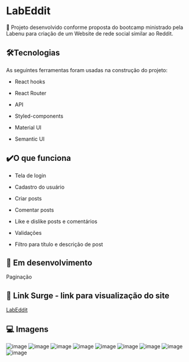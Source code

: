# LabEddit

🚀  Projeto desenvolvido conforme proposta do bootcamp ministrado pela Labenu para criação de um Website de rede social similar ao Reddit.

## 🛠Tecnologias

As seguintes ferramentas foram usadas na construção do projeto:

* React hooks

* React Router

* API

* Styled-components

* Material UI

* Semantic UI

## ✔️O que funciona

* Tela de login

* Cadastro do usuário

* Criar posts

* Comentar posts

* Like e dislike posts e comentários

* Validações 

* Filtro para título e descrição de post

## 🚧 Em desenvolvimento

Paginação

## 🔗 Link Surge - link para visualização do site

[LabEddit](https://abnormal-coal.surge.sh/)


## 💻 Imagens
![image](https://user-images.githubusercontent.com/85976494/155639062-f702b275-c2f0-440a-865b-642e70c70eb0.png)
![image](https://user-images.githubusercontent.com/85976494/155639080-83363b68-dee4-4d31-8c13-95549d0eb1a1.png)
![image](https://user-images.githubusercontent.com/85976494/155639165-cc7c0779-ef46-4198-b0d1-2e03b22340f9.png)
![image](https://user-images.githubusercontent.com/85976494/155638902-a3bb0886-b16a-4841-9ccb-469788e854f4.png)
![image](https://user-images.githubusercontent.com/85976494/155638922-444148d1-6259-45a2-91d6-4a50853b5b05.png)
![image](https://user-images.githubusercontent.com/85976494/155638941-746b376c-364c-4874-b29e-0a178a209c64.png)
![image](https://user-images.githubusercontent.com/85976494/155639036-0b71b7e5-a2c7-4a16-9ce1-a07a4de73cb5.png)
![image](https://user-images.githubusercontent.com/85976494/155638985-f02ac223-d347-4c7e-9d1a-9805a06a4cb7.png)
![image](https://user-images.githubusercontent.com/85976494/155639260-91dc5d4b-bb47-48c4-ac96-171550a331c5.png)

